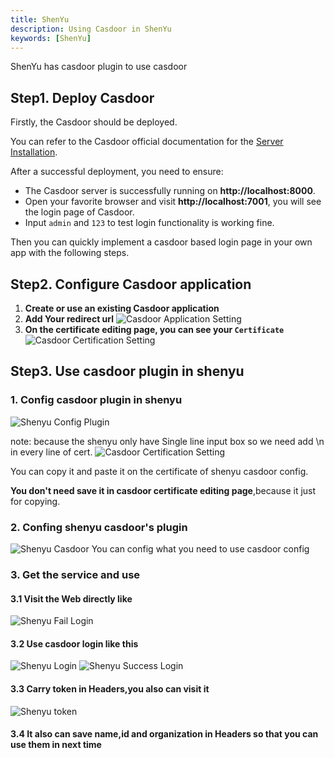 ```yaml
---
title: ShenYu
description: Using Casdoor in ShenYu
keywords: [ShenYu]
---
```


ShenYu has casdoor plugin to use casdoor

## Step1. Deploy Casdoor

Firstly, the Casdoor should be deployed.

You can refer to the Casdoor official documentation for the [Server Installation](/docs/basic/server-installation).

After a successful deployment, you need to ensure:

- The Casdoor server is successfully running on **http://localhost:8000**.
- Open your favorite browser and visit **http://localhost:7001**, you will see the login page of Casdoor.
- Input `admin` and `123` to test login functionality is working fine.

Then you can quickly implement a casdoor based login page in your own app with the following steps.

## Step2. Configure Casdoor application

1. **Create or use an existing Casdoor application**
2. **Add Your redirect url**
   ![Casdoor Application Setting](/img/integration/java/shenyu/shenyu_config.png)
3. **On the certificate editing page, you can see your `Certificate`**
   ![Casdoor Certification Setting](/img/integration/java/shenyu/shenyu_cert.png)

## Step3. Use casdoor plugin in shenyu

### 1. Config casdoor plugin in shenyu

   ![Shenyu Config Plugin](/img/integration/java/shenyu/shenyu_configPlugin.png)

note: because the shenyu only have Single line input box so we need add \n in every line of cert.
   ![Casdoor Certification Setting](/img/integration/java/shenyu/shenyu_cert2.png)

You can copy it and paste it on the certificate of shenyu casdoor config.

**You don't need save it in casdoor certificate editing page**,because it just for copying.

### 2. Confing shenyu casdoor's plugin

   ![Shenyu Casdoor](/img/integration/java/shenyu/shenyu_casdoor.png)
   You can config what you need to use casdoor config

### 3. Get the service and use

#### 3.1 Visit the Web directly like

   ![Shenyu Fail Login](/img/integration/java/shenyu/shenyu_faillogin.png)

#### 3.2 Use casdoor login like this

   ![Shenyu Login](/img/integration/java/shenyu/shenyu_login.png)
   ![Shenyu Success Login](/img/integration/java/shenyu/shenyu_successlogin.png)

#### 3.3 Carry token in Headers,you also can visit it

   ![Shenyu token](/img/integration/java/shenyu/shenyu_token.png)

#### 3.4 It also can save name,id and organization in Headers so that you can use them in next time  
